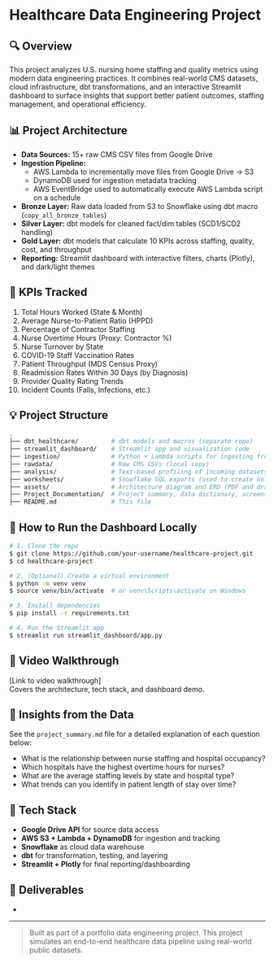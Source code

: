 # Healthcare Data Engineering Project

## 🔍 Overview

This project analyzes U.S. nursing home staffing and quality metrics using modern data engineering practices. It combines real-world CMS datasets, cloud infrastructure, dbt transformations, and an interactive Streamlit dashboard to surface insights that support better patient outcomes, staffing management, and operational efficiency.

## 📊 Project Architecture

- **Data Sources:** 15+ raw CMS CSV files from Google Drive
- **Ingestion Pipeline:**
  - AWS Lambda to incrementally move files from Google Drive → S3
  - DynamoDB used for ingestion metadata tracking
  - AWS EventBridge used to automatically execute AWS Lambda script on a schedule
- **Bronze Layer:** Raw data loaded from S3 to Snowflake using dbt macro (`copy_all_bronze_tables`)
- **Silver Layer:** dbt models for cleaned fact/dim tables (SCD1/SCD2 handling)
- **Gold Layer:** dbt models that calculate 10 KPIs across staffing, quality, cost, and throughput
- **Reporting:** Streamlit dashboard with interactive filters, charts (Plotly), and dark/light themes

## 📓 KPIs Tracked

1. Total Hours Worked (State & Month)
2. Average Nurse-to-Patient Ratio (HPPD)
3. Percentage of Contractor Staffing
4. Nurse Overtime Hours (Proxy: Contractor %)
5. Nurse Turnover by State
6. COVID-19 Staff Vaccination Rates
7. Patient Throughput (MDS Census Proxy)
8. Readmission Rates Within 30 Days (by Diagnosis)
9. Provider Quality Rating Trends
10. Incident Counts (Falls, Infections, etc.)

## 💡 Project Structure

```bash
.
├── dbt_healthcare/         # dbt models and macros (separate repo)
├── streamlit_dashboard/    # Streamlit app and visualization code
├── ingestion/              # Python + Lambda scripts for ingesting from Google Drive
├── rawdata/                # Raw CMS CSVs (local copy)
├── analysis/               # Text-based profiling of incoming datasets
├── worksheets/             # Snowflake SQL exports (used to create Gold models)
├── assets/                 # Architecture diagram and ERD (PDF and drawio)
├── Project_Documentation/  # Project summary, data dictionary, screenshots
├── README.md               # This file
```

## 🔗 How to Run the Dashboard Locally

```bash
# 1. Clone the repo
$ git clone https://github.com/your-username/healthcare-project.git
$ cd healthcare-project

# 2. (Optional) Create a virtual environment
$ python -m venv venv
$ source venv/bin/activate  # or venv\Scripts\activate on Windows

# 3. Install dependencies
$ pip install -r requirements.txt

# 4. Run the Streamlit app
$ streamlit run streamlit_dashboard/app.py
```

## 🎥 Video Walkthrough

[Link to video walkthrough]\
Covers the architecture, tech stack, and dashboard demo.

## 🔎 Insights from the Data

See the `project_summary.md` file for a detailed explanation of each question below:

- What is the relationship between nurse staffing and hospital occupancy?
- Which hospitals have the highest overtime hours for nurses?
- What are the average staffing levels by state and hospital type?
- What trends can you identify in patient length of stay over time?

## 🚀 Tech Stack

- **Google Drive API** for source data access
- **AWS S3 + Lambda + DynamoDB** for ingestion and tracking
- **Snowflake** as cloud data warehouse
- **dbt** for transformation, testing, and layering
- **Streamlit + Plotly** for final reporting/dashboarding

## 📅 Deliverables

-

---

> Built as part of a portfolio data engineering project. This project simulates an end-to-end healthcare data pipeline using real-world public datasets.

